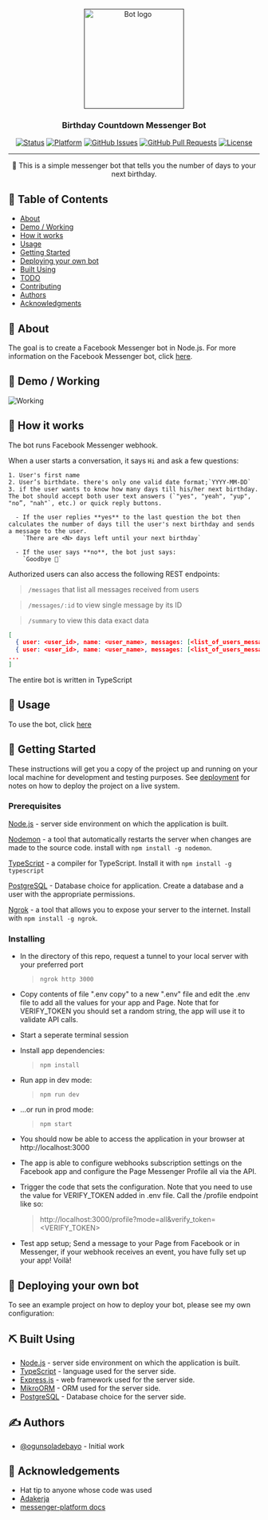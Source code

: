 <p align="center">
  <a href="" rel="noopener">
 <img width=200px height=200px src="https://i.imgur.com/FxL5qM0.jpg" alt="Bot logo"></a>
</p>

<h3 align="center">Birthday Countdown Messenger Bot</h3>

<div align="center">

[![Status](https://img.shields.io/badge/status-active-success.svg)]()
[![Platform](https://img.shields.io/badge/platform-messenger-blue.svg)](https://m.me/105582892057827)
[![GitHub Issues](https://img.shields.io/github/issues/ogunsoladebayo/birthdaymessengerbot.svg)](https://github.com/ogunsoladebayo/birthdaymessengerbot/issues)
[![GitHub Pull Requests](https://img.shields.io/github/issues-pr/ogunsoladebayo/birthdaymessengerbot.svg)](https://github.com/ogunsoladebayo/birthdaymessengerbot/pulls)
[![License](https://img.shields.io/badge/license-MIT-blue.svg)](/LICENSE)

</div>

---

<p align="center"> 🤖 This is a simple messenger bot that tells you the number of days to your next birthday.
    <br> 
</p>

## 📝 Table of Contents

-   [About](#about)
-   [Demo / Working](#demo)
-   [How it works](#working)
-   [Usage](#usage)
-   [Getting Started](#getting_started)
-   [Deploying your own bot](#deployment)
-   [Built Using](#built_using)
-   [TODO](../TODO.md)
-   [Contributing](../CONTRIBUTING.md)
-   [Authors](#authors)
-   [Acknowledgments](#acknowledgement)

## 🧐 About <a name = "about"></a>

The goal is to create a Facebook Messenger bot in Node.js.
For more information on the Facebook Messenger bot, click [here](https://developers.facebook.com/docs/messenger-platform/).

## 🎥 Demo / Working <a name = "demo"></a>

![Working](https://media.giphy.com/media/20NLMBm0BkUOwNljwv/giphy.gif)

## 💭 How it works <a name = "working"></a>

The bot runs Facebook Messenger webhook.

When a user starts a conversation, it says `Hi` and ask a few questions:

    1. User's first name
    2. User’s birthdate. there's only one valid date format;`YYYY-MM-DD`
    3. if the user wants to know how many days till his/her next birthday. The bot should accept both user text answers (`"yes", "yeah", "yup", "no”, "nah"`, etc.) or quick reply buttons.

      - If the user replies **yes** to the last question the bot then calculates the number of days till the user's next birthday and sends a message to the user.
        `There are <N> days left until your next birthday`

      - If the user says **no**, the bot just says:
        `Goodbye 👋`

Authorized users can also access the following REST endpoints:

> `/messages` that list all messages received from users

> `/messages/:id` to view single message by its ID

> `/summary` to view this data exact data

```json
[
  { user: <user_id>, name: <user_name>, messages: [<list_of_users_messages>] }
  { user: <user_id>, name: <user_name>, messages: [<list_of_users_messages>] }
...
]
```

The entire bot is written in TypeScript

## 🎈 Usage <a name = "usage"></a>

To use the bot, click [here](https://m.me/105582892057827)

## 🏁 Getting Started <a name = "getting_started"></a>

These instructions will get you a copy of the project up and running on your local machine for development and testing purposes. See [deployment](#deployment) for notes on how to deploy the project on a live system.

### Prerequisites

[Node.js](https://nodejs.org/) - server side environment on which the application is built.

[Nodemon](https://nodemon.io/) - a tool that automatically restarts the server when changes are made to the source code. install with `npm install -g nodemon`.

[TypeScript](https://www.typescriptlang.org/download) - a compiler for TypeScript. Install it with `npm install -g typescript`

[PostgreSQL](https://www.postgresql.org/) - Database choice for application. Create a database and a user with the appropriate permissions.

[Ngrok](https://ngrok.com/) - a tool that allows you to expose your server to the internet. Install with `npm install -g ngrok`.

### Installing

-   In the directory of this repo, request a tunnel to your local server with your preferred port

    > `ngrok http 3000`

-   Copy contents of file ".env copy" to a new ".env" file and edit the .env file to add all the values for your app and Page. Note that for VERIFY_TOKEN you should set a random string, the app will use it to validate API calls.

-   Start a seperate terminal session
-   Install app dependencies:
    > `npm install`
-   Run app in dev mode:
    > `npm run dev`
-   ...or run in prod mode:

    > `npm start`

-   You should now be able to access the application in your browser at http://localhost:3000

-   The app is able to configure webhooks subscription settings on the Facebook app and configure the Page Messenger Profile all via the API.

-   Trigger the code that sets the configuration. Note that you need to use the value for VERIFY_TOKEN added in .env file. Call the /profile endpoint like so:

    > http://localhost:3000/profile?mode=all&verify_token=<VERIFY_TOKEN>

-   Test app setup;
    Send a message to your Page from Facebook or in Messenger, if your webhook receives an event, you have fully set up your app! Voilà!

## 🚀 Deploying your own bot <a name = "deployment"></a>

To see an example project on how to deploy your bot, please see my own configuration:

<!-- - **Heroku**: https://github.com/kylelobo/Reddit-Bot#deploying_the_bot -->

## ⛏️ Built Using <a name = "built_using"></a>

-   [Node.js](https://nodejs.org/) - server side environment on which the application is built.
-   [TypeScript](https://www.typescriptlang.org/) - language used for the server side.
-   [Express.js](https://expressjs.com/) - web framework used for the server side.
-   [MikroORM](https://mikro-orm.io/) - ORM used for the server side.
-   [PostgreSQL](https://www.postgresql.org/) - Database choice for the server side.

## ✍️ Authors <a name = "authors"></a>

-   [@ogunsoladebayo](https://github.com/ogunsoladebayo) - Initial work

## 🎉 Acknowledgements <a name = "acknowledgement"></a>

-   Hat tip to anyone whose code was used
-   [Adakerja](https://adakerja.com)
-   [messenger-platform docs](https://developers.facebook.com/docs/messenger-platform/)
